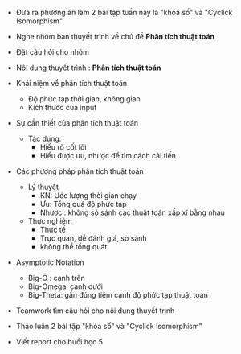 - Đưa ra phương án làm  2 bài tập tuần này là  "khóa số" và "Cyclick Isomorphism"
- Nghe nhóm bạn thuyết trình về chủ đề **Phân tích thuật toán**
- Đặt câu hỏi cho nhóm 
- Nôi dung thuyết trình : **Phân tích thuật toán**
- Khái niệm về phân tích thuật toán
	- Độ phức tạp thời gian, không gian
	- Kích thước của input
- Sự cần thiết của phân tích thuật toán
	- Tác dụng: 
	    - Hiểu rõ cốt lõi
	    - Hiểu được ưu, nhược để tìm cách cải tiến
- Các phương pháp phân tích thuật toán
	- Lý thuyết
		- KN: Ước lượng thời gian chạy
		- Ưu: Tổng quá độ phức tạp
		- Nhược : không só sánh các thuật toán xấp xĩ bằng nhau 
	- Thực nghiệm
		- Thực tế
		- Trực quan, dễ đánh giá, so sánh
		- không thể tổng quát
- Asymptotic Notation 
	- Big-O : cạnh trên
	- Big-Omega: cạnh dưới
	- Big-Theta:  gần đúng tiệm cạnh độ phức tạp thuật toán
	
- Teamwork tìm câu hỏi cho nội dung thuyết trình
- Thảo luận 2 bài tập "khóa số" và "Cyclick Isomorphism"
- Viết report cho buổi học 5
